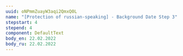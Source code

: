 ```yaml
---
uuid: oNPmmZuayW3aqi2QmxQ0L
name: "[Protection of russian-speaking] - Background Date Step 3"
stepstart: 4
stepend: 4
component: DefaultText
body_en: 22.02.2022
body_ru: 22.02.2022
---
```

